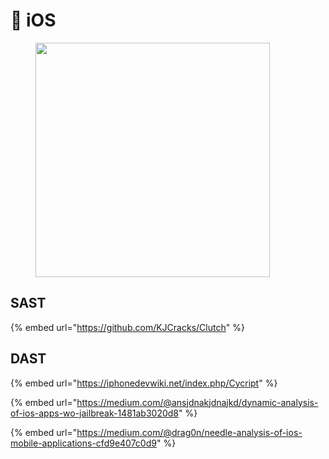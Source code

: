 # 🍏 iOS

<figure><img src="https://media0.giphy.com/media/l2JeaHMchEJzFVyo0/giphy.gif?cid=ecf05e4775sqd0gvrrc0q8o006xkn65cooadarfo3kppav1v&#x26;ep=v1_gifs_search&#x26;rid=giphy.gif&#x26;ct=g" alt="" width="375"><figcaption></figcaption></figure>

## SAST

{% embed url="https://github.com/KJCracks/Clutch" %}

## DAST

{% embed url="https://iphonedevwiki.net/index.php/Cycript" %}

{% embed url="https://medium.com/@ansjdnakjdnajkd/dynamic-analysis-of-ios-apps-wo-jailbreak-1481ab3020d8" %}

{% embed url="https://medium.com/@drag0n/needle-analysis-of-ios-mobile-applications-cfd9e407c0d9" %}
